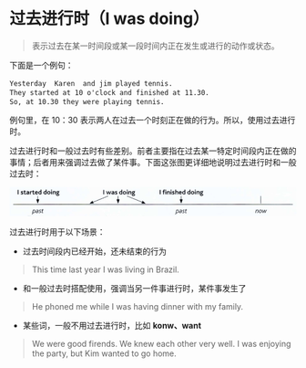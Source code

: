 # 过去进行时（I was doing）
> 表示过去在某一时间段或某一段时间内正在发生或进行的动作或状态。

下面是一个例句：

```
Yesterday  Karen  and jim played tennis. 
They started at 10 o'clock and finished at 11.30.
So, at 10.30 they were playing tennis.
```

例句里，在 10：30 表示两人在过去一个时刻正在做的行为。所以，使用过去进行时。

过去进行时和一般过去时有些差别。前者主要指在过去某一特定时间段内正在做的事情；后者用来强调过去做了某件事。下面这张图更详细地说明过去进行时和一般过去时：

![past-conginuous.jpg](../src/past-continuous.jpg)

过去进行时用于以下场景：

- 过去时间段内已经开始，还未结束的行为
> This time last year I was living in Brazil.

- 和一般过去时搭配使用，强调当另一件事进行时，某件事发生了
> He phoned me while I was having dinner with my family.


- 某些词，一般不用过去进行时，比如 **konw、want**
> We were good firends. We knew each other very well.
> I was enjoying the party, but Kim wanted to go home.